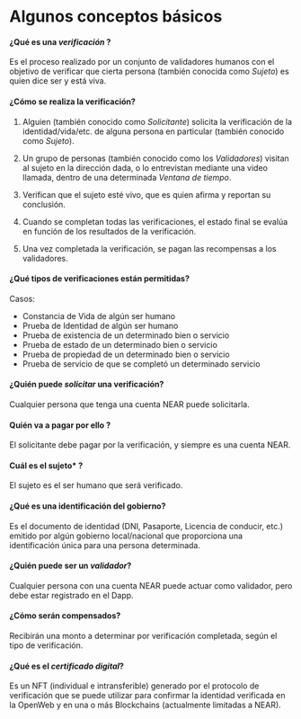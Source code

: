 
# Algunos conceptos básicos

#### ¿Qué es una *verificación* ?

Es el proceso realizado por un conjunto de validadores humanos con el objetivo de verificar que cierta persona (también conocida como *Sujeto*) es quien dice ser y está viva.

#### ¿Cómo se realiza la verificación?

1. Alguien (también conocido como *Solicitante*) solicita la verificación de la identidad/vida/etc. de alguna persona en particular (también conocido como *Sujeto*).

2. Un grupo de personas (también conocido como los *Validadores*) visitan al sujeto en la dirección dada, o lo entrevistan mediante una video llamada, dentro de una determinada *Ventana de tiempo*.

3. Verifican que el sujeto esté vivo, que es quien afirma y reportan su conclusión.

4. Cuando se completan todas las verificaciones, el estado final se evalúa en función de los resultados de la verificación.

5. Una vez completada la verificación, se pagan las recompensas a los validadores.

#### ¿Qué tipos de verificaciones están permitidas?

Casos:

- Constancia de Vida de algún ser humano
- Prueba de Identidad de algún ser humano
- Prueba de existencia de un determinado bien o servicio
- Prueba de estado de un determinado bien o servicio
- Prueba de propiedad de un determinado bien o servicio
- Prueba de servicio de que se completó un determinado servicio

#### ¿Quién puede *solicitar* una verificación?

Cualquier persona que tenga una cuenta NEAR puede solicitarla.

 #### Quién va a pagar por ello ?

El solicitante debe pagar por la verificación, y siempre es una cuenta NEAR.

#### Cuál es el sujeto* ?

El sujeto es el ser humano que será verificado.

#### ¿Qué es una identificación del gobierno?

Es el documento de identidad (DNI, Pasaporte, Licencia de conducir, etc.) emitido por algún gobierno local/nacional que proporciona una identificación única para una persona determinada.

#### ¿Quién puede ser un *validador*?

Cualquier persona con una cuenta NEAR puede actuar como validador, pero debe estar registrado en el Dapp.

#### ¿Cómo serán compensados?

Recibirán una monto a determinar por verificación completada, según el tipo de verificación.

#### ¿Qué es el *certificado digital*?

Es un NFT (individual e intransferible) generado por el protocolo de verificación que se puede utilizar para confirmar la identidad verificada en la OpenWeb y en una o más Blockchains (actualmente limitadas a NEAR).
